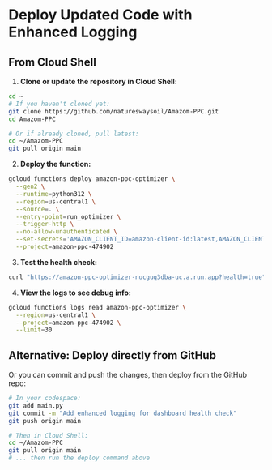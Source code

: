 # Deploy Updated Code with Enhanced Logging

## From Cloud Shell

1. **Clone or update the repository in Cloud Shell:**
```bash
cd ~
# If you haven't cloned yet:
git clone https://github.com/natureswaysoil/Amazom-PPC.git
cd Amazom-PPC

# Or if already cloned, pull latest:
cd ~/Amazom-PPC
git pull origin main
```

2. **Deploy the function:**
```bash
gcloud functions deploy amazon-ppc-optimizer \
  --gen2 \
  --runtime=python312 \
  --region=us-central1 \
  --source=. \
  --entry-point=run_optimizer \
  --trigger-http \
  --no-allow-unauthenticated \
  --set-secrets='AMAZON_CLIENT_ID=amazon-client-id:latest,AMAZON_CLIENT_SECRET=amazon-client-secret:latest,AMAZON_REFRESH_TOKEN=amazon-refresh-token:latest,PPC_PROFILE_ID=ppc-profile-id:latest,DASHBOARD_URL=dashboard-url:latest,DASHBOARD_API_KEY=dashboard-api-key:latest' \
  --project=amazon-ppc-474902
```

3. **Test the health check:**
```bash
curl "https://amazon-ppc-optimizer-nucguq3dba-uc.a.run.app?health=true"
```

4. **View the logs to see debug info:**
```bash
gcloud functions logs read amazon-ppc-optimizer \
  --region=us-central1 \
  --project=amazon-ppc-474902 \
  --limit=30
```

## Alternative: Deploy directly from GitHub

Or you can commit and push the changes, then deploy from the GitHub repo:

```bash
# In your codespace:
git add main.py
git commit -m "Add enhanced logging for dashboard health check"
git push origin main

# Then in Cloud Shell:
cd ~/Amazom-PPC
git pull origin main
# ... then run the deploy command above
```
